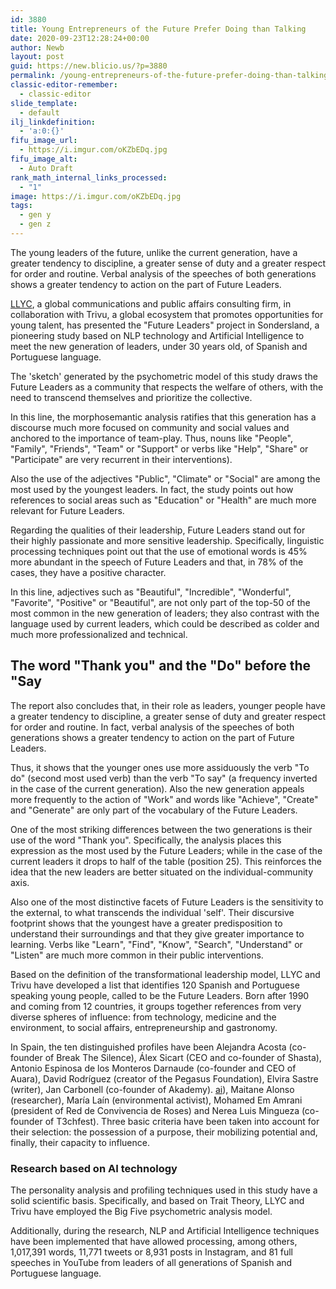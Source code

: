```yaml
---
id: 3880
title: Young Entrepreneurs of the Future Prefer Doing than Talking
date: 2020-09-23T12:28:24+00:00
author: Newb
layout: post
guid: https://new.blicio.us/?p=3880
permalink: /young-entrepreneurs-of-the-future-prefer-doing-than-talking/
classic-editor-remember:
  - classic-editor
slide_template:
  - default
ilj_linkdefinition:
  - 'a:0:{}'
fifu_image_url:
  - https://i.imgur.com/oKZbEDq.jpg
fifu_image_alt:
  - Auto Draft
rank_math_internal_links_processed:
  - "1"
image: https://i.imgur.com/oKZbEDq.jpg
tags:
  - gen y
  - gen z
---
```

The young leaders of the future, unlike the current generation, have a greater tendency to discipline, a greater sense of duty and a greater respect for order and routine. Verbal analysis of the speeches of both generations shows a greater tendency to action on the part of Future Leaders.

[LLYC](https://www.llorenteycuenca.com/), a global communications and public affairs consulting firm, in collaboration with Trivu, a global ecosystem that promotes opportunities for young talent, has presented the "Future Leaders" project in Sondersland, a pioneering study based on NLP technology and Artificial Intelligence to meet the new generation of leaders, under 30 years old, of Spanish and Portuguese language.

The 'sketch' generated by the psychometric model of this study draws the Future Leaders as a community that respects the welfare of others, with the need to transcend themselves and prioritize the collective.

In this line, the morphosemantic analysis ratifies that this generation has a discourse much more focused on community and social values and anchored to the importance of team-play. Thus, nouns like "People", "Family", "Friends", "Team" or "Support" or verbs like "Help", "Share" or "Participate" are very recurrent in their interventions).

Also the use of the adjectives "Public", "Climate" or "Social" are among the most used by the youngest leaders. In fact, the study points out how references to social areas such as "Education" or "Health" are much more relevant for Future Leaders.

Regarding the qualities of their leadership, Future Leaders stand out for their highly passionate and more sensitive leadership. Specifically, linguistic processing techniques point out that the use of emotional words is 45% more abundant in the speech of Future Leaders and that, in 78% of the cases, they have a positive character.

In this line, adjectives such as "Beautiful", "Incredible", "Wonderful", "Favorite", "Positive" or "Beautiful", are not only part of the top-50 of the most common in the new generation of leaders; they also contrast with the language used by current leaders, which could be described as colder and much more professionalized and technical.

## The word "Thank you" and the "Do" before the "Say

The report also concludes that, in their role as leaders, younger people have a greater tendency to discipline, a greater sense of duty and greater respect for order and routine. In fact, verbal analysis of the speeches of both generations shows a greater tendency to action on the part of Future Leaders.

Thus, it shows that the younger ones use more assiduously the verb "To do" (second most used verb) than the verb "To say" (a frequency inverted in the case of the current generation). Also the new generation appeals more frequently to the action of "Work" and words like "Achieve", "Create" and "Generate" are only part of the vocabulary of the Future Leaders.

One of the most striking differences between the two generations is their use of the word "Thank you". Specifically, the analysis places this expression as the most used by the Future Leaders; while in the case of the current leaders it drops to half of the table (position 25). This reinforces the idea that the new leaders are better situated on the individual-community axis.

Also one of the most distinctive facets of Future Leaders is the sensitivity to the external, to what transcends the individual 'self'. Their discursive footprint shows that the youngest have a greater predisposition to understand their surroundings and that they give greater importance to learning. Verbs like "Learn", "Find", "Know", "Search", "Understand" or "Listen" are much more common in their public interventions.

Based on the definition of the transformational leadership model, LLYC and Trivu have developed a list that identifies 120 Spanish and Portuguese speaking young people, called to be the Future Leaders. Born after 1990 and coming from 12 countries, it groups together references from very diverse spheres of influence: from technology, medicine and the environment, to social affairs, entrepreneurship and gastronomy.

In Spain, the ten distinguished profiles have been Alejandra Acosta (co-founder of Break The Silence), Álex Sicart (CEO and co-founder of Shasta), Antonio Espinosa de los Monteros Darnaude (co-founder and CEO of Auara), David Rodríguez (creator of the Pegasus Foundation), Elvira Sastre (writer), Jan Carbonell (co-founder of Akademy). [ai](https://new.blicio.us/why-artificial-intelligence-is-still-not-that-intelligent/)), Maitane Alonso (researcher), María Laín (environmental activist), Mohamed Em Amrani (president of Red de Convivencia de Roses) and Nerea Luis Mingueza (co-founder of T3chfest). Three basic criteria have been taken into account for their selection: the possession of a purpose, their mobilizing potential and, finally, their capacity to influence.

### Research based on AI technology

The personality analysis and profiling techniques used in this study have a solid scientific basis. Specifically, and based on Trait Theory, LLYC and Trivu have employed the Big Five psychometric analysis model.

Additionally, during the research, NLP and Artificial Intelligence techniques have been implemented that have allowed processing, among others, 1,017,391 words, 11,771 tweets or 8,931 posts in Instagram, and 81 full speeches in YouTube from leaders of all generations of Spanish and Portuguese language.